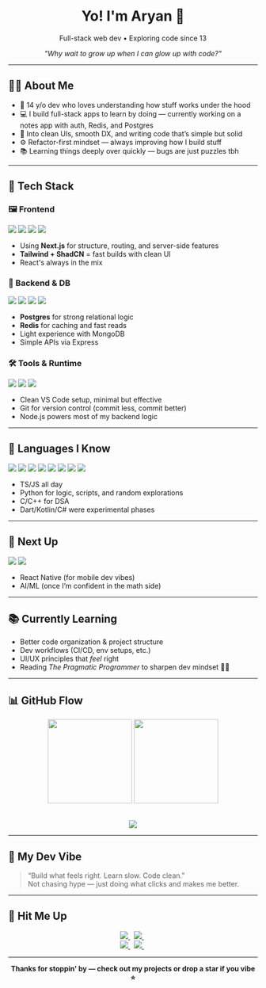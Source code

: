 <h1 align="center">Yo! I'm Aryan 👋</h1>

<p align="center">Full-stack web dev • Exploring code since 13</p>      
<p align="center"><i>"Why wait to grow up when I can glow up with code?"</i></p>      

---

## 🧑‍💻 About Me

- 🧠 14 y/o dev who loves understanding how stuff works under the hood  
- 💻 I build full-stack apps to learn by doing — currently working on a notes app with auth, Redis, and Postgres  
- 🧩 Into clean UIs, smooth DX, and writing code that’s simple but solid  
- ⚙️ Refactor-first mindset — always improving how I build stuff  
- 📚 Learning things deeply over quickly — bugs are just puzzles tbh  

---

## 🧰 Tech Stack

### 🖼 Frontend

<div align="left">      
  <img src="https://img.shields.io/badge/Next.js-000000?style=for-the-badge&logo=nextdotjs&logoColor=white" />
  <img src="https://img.shields.io/badge/React-1C1C1C?style=for-the-badge&logo=react&logoColor=61DAFB" />
  <img src="https://img.shields.io/badge/TailwindCSS-0F172A?style=for-the-badge&logo=tailwindcss&logoColor=38BDF8" />
  <img src="https://img.shields.io/badge/ShadCN_UI-0F0F0F?style=for-the-badge&logo=radixui&logoColor=white" />
</div>

- Using **Next.js** for structure, routing, and server-side features  
- **Tailwind + ShadCN** = fast builds with clean UI  
- React's always in the mix  

### 🧩 Backend & DB

<div align="left">    
  <img src="https://img.shields.io/badge/PostgreSQL-1C1C1C?style=for-the-badge&logo=postgresql&logoColor=white" />    
  <img src="https://img.shields.io/badge/Express.js-1C1C1C?style=for-the-badge&logo=express&logoColor=white" />    
  <img src="https://img.shields.io/badge/MongoDB-1C1C1C?style=for-the-badge&logo=mongodb&logoColor=47A248" />    
  <img src="https://img.shields.io/badge/Redis-1C1C1C?style=for-the-badge&logo=redis&logoColor=DC382D" />  
</div>    

- **Postgres** for strong relational logic  
- **Redis** for caching and fast reads  
- Light experience with MongoDB  
- Simple APIs via Express  

### 🛠️ Tools & Runtime

<div align="left">      
  <img src="https://img.shields.io/badge/VSCode-1C1C1C?style=for-the-badge&logo=visualstudiocode&logoColor=007ACC" />      
  <img src="https://img.shields.io/badge/Git-1C1C1C?style=for-the-badge&logo=git&logoColor=F05032" />      
  <img src="https://img.shields.io/badge/Node.js-1C1C1C?style=for-the-badge&logo=nodedotjs&logoColor=339933" />      
</div>      

- Clean VS Code setup, minimal but effective  
- Git for version control (commit less, commit better)  
- Node.js powers most of my backend logic  

---

## 🧠 Languages I Know

<div align="left">  
  <img src="https://img.shields.io/badge/TypeScript-1C1C1C?style=for-the-badge&logo=typescript&logoColor=3178C6" />  
  <img src="https://img.shields.io/badge/JavaScript-1C1C1C?style=for-the-badge&logo=javascript&logoColor=F7DF1E" />  
  <img src="https://img.shields.io/badge/Python-1C1C1C?style=for-the-badge&logo=python&logoColor=3776AB" />  
  <img src="https://img.shields.io/badge/CSharp-1C1C1C?style=for-the-badge&logo=csharp&logoColor=239120" />  
  <img src="https://img.shields.io/badge/C++-1C1C1C?style=for-the-badge&logo=cpp&logoColor=00599C" />  
  <img src="https://img.shields.io/badge/C-1C1C1C?style=for-the-badge&logo=c&logoColor=A8B9CC" />  
  <img src="https://img.shields.io/badge/Kotlin-1C1C1C?style=for-the-badge&logo=kotlin&logoColor=7F52FF" />  
  <img src="https://img.shields.io/badge/Dart-1C1C1C?style=for-the-badge&logo=dart&logoColor=0175C2" />  
</div>  

- TS/JS all day  
- Python for logic, scripts, and random explorations  
- C/C++ for DSA  
- Dart/Kotlin/C# were experimental phases  

---

## 🧪 Next Up

<div align="left">      
  <img src="https://img.shields.io/badge/React_Native-1C1C1C?style=for-the-badge&logo=react&logoColor=61DAFB" />      
  <img src="https://img.shields.io/badge/AI_/_ML-1C1C1C?style=for-the-badge&logo=openai&logoColor=white" />      
</div>      

- React Native (for mobile dev vibes)  
- AI/ML (once I’m confident in the math side)  

---

## 📚 Currently Learning

- Better code organization & project structure  
- Dev workflows (CI/CD, env setups, etc.)  
- UI/UX principles that *feel* right  
- Reading *The Pragmatic Programmer* to sharpen dev mindset 🧠📘  

---

## 📊 GitHub Flow

<div align="center">      
  <img src="https://github-readme-stats.vercel.app/api?username=rajaryandew&show_icons=true&theme=radical&hide_border=true" height="170px"/>      
  <img src="https://github-readme-stats.vercel.app/api/top-langs/?username=rajaryandew&layout=compact&theme=radical&hide_border=true" height="170px"/>      
</div>      

<br/>      

<p align="center">      
  <img src="https://streak-stats.demolab.com?user=rajaryandew&theme=react&hide_border=true" />      
</p>      

---

## 🧘 My Dev Vibe

> “Build what feels right. Learn slow. Code clean.”  
> Not chasing hype — just doing what clicks and makes me better.

---

## 🔗 Hit Me Up

<p align="center">      
  <a href="https://github.com/rajaryandew" target="_blank">      
    <img src="https://img.shields.io/badge/GitHub-rajaryandew-1C1C1C?style=for-the-badge&logo=github&logoColor=white"/>      
  </a>&nbsp;
  <a href="https://x.com/rajaryandew" target="_blank">      
    <img src="https://img.shields.io/badge/X-rajaryandew-1C1C1C?style=for-the-badge&logo=x&logoColor=white"/>      
  </a> &nbsp;
  <br/>
  <a href="https://discord.com/users/joblessraj" target="_blank">      
    <img src="https://img.shields.io/badge/Discord-rajaryandew-1C1C1C?style=for-the-badge&logo=discord&logoColor=5865F2"/>      
  </a>&nbsp;
  <a href="https://leetcode.com/rajaryandew/" target="_blank">
    <img src="https://img.shields.io/badge/LeetCode-rajaryandew-1C1C1C?style=for-the-badge&logo=leetcode&logoColor=FFA116"/>
  </a>&nbsp;
</p>      

---

<p align="center">      
  <b>Thanks for stoppin' by — check out my projects or drop a star if you vibe ⭐</b>      
</p>

